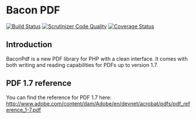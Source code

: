 # Bacon PDF

[![Build Status](https://api.travis-ci.org/Bacon/BaconPdf.png?branch=master)](http://travis-ci.org/Bacon/BaconPdf)
[![Scrutinizer Code Quality](https://scrutinizer-ci.com/g/Bacon/BaconPdf/badges/quality-score.png?b=master)](https://scrutinizer-ci.com/g/Bacon/BaconPdf/?branch=master)
[![Coverage Status](https://coveralls.io/repos/Bacon/BaconPdf/badge.png?branch=master)](https://coveralls.io/r/Bacon/BaconPdf)

## Introduction
BaconPdf is a new PDF library for PHP with a clean interface. It comes with both writing and reading capabilities for
PDFs up to version 1.7.

## PDF 1.7 reference
You can find the reference for PDF 1.7 here:
http://www.adobe.com/content/dam/Adobe/en/devnet/acrobat/pdfs/pdf_reference_1-7.pdf
